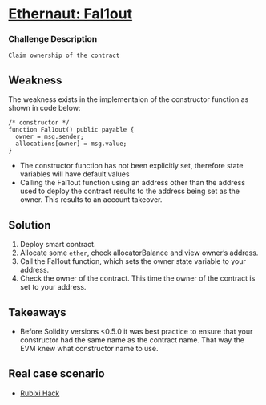 # [Ethernaut: Fal1out]([url](https://github.com/Prodigysec/Ethernaut/edit/main/2-Fal1out/README.md#ethernaut:%20Fal1out))

### Challenge Description
    Claim ownership of the contract

## Weakness
The weakness exists in the implementaion of the constructor function as shown in code below:
  ```
  /* constructor */
  function Fal1out() public payable {
    owner = msg.sender;
    allocations[owner] = msg.value;
  }
  ```
  +  The constructor function has  not been explicitly set, therefore state variables will have default values
  +  Calling the Fal1out function using an address other than the address used to deploy the contract results to the address being set as the owner. This results to an account takeover.

## Solution
1. Deploy smart contract.
2. Allocate some `ether`, check allocatorBalance and view owner’s address.
3. Call the Fal1out function, which sets the owner state variable to your address.
4. Check the owner of the contract. This time the owner of the contract is set to your address.

## Takeaways
- Before Solidity versions <0.5.0 it was best practice to ensure that your constructor had the same name as the contract name. That way the EVM knew what constructor name to use.

## Real case scenario
+ [Rubixi Hack](https://hackenproof.com/vulnerabilities/5bd1ac7a75fa7418019cf8e1)
  
